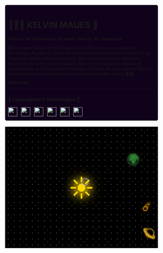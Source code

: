 <div style="background-color:rgb(17, 2, 27); padding: 10px; border-radius: 5px;">


# 👨🏻‍💻 KELVIN MAUES 👾

**`Técnico de Informática`**
**`Cursando Ciência da Computação`**


👾Me chamo Kelvin Costa Maues, tenho 18 anos e sou natural do Amazonas. No ano de 2024 me formei como técnico de informática na Fundação Matias Machline e foi lá que começou minhas primeiras experiencias com a programação. Hoje, estou cursando ciencia da computação na Universidade Paulista e Estagiando na empresa Visteon, onde continuo enriquecendo meus conhecimentos na área👨🏻‍💻.

**`@kelvinmxz`**

---

### 🤖 Linguagens e Tecnologias 🤖

<img 
    align="left" 
    alt="HTML"
    title="HTML" 
    width="30px" 
    style="padding-right: 10px;" 
    src="https://cdn.jsdelivr.net/gh/devicons/devicon@latest/icons/html5/html5-original.svg" 
/>
<img 
    align="left" 
    alt="CSS" 
    title="CSS"
    width="30px" 
    style="padding-right: 10px;" 
    src="https://cdn.jsdelivr.net/gh/devicons/devicon@latest/icons/css3/css3-original.svg" 
/>
<img 
    align="left" 
    alt="JavaScript" 
    title="JavaScript"
    width="30px" 
    style="padding-right: 10px;" 
    src="https://cdn.jsdelivr.net/gh/devicons/devicon@latest/icons/javascript/javascript-original.svg" 
/>

<img 
    align="left" 
    alt="React"
    title="React" 
    width="30px" 
    style="padding-right: 10px;" 
    src="https://cdn.jsdelivr.net/gh/devicons/devicon@latest/icons/react/react-original.svg" 
/>




<img 
    align="left" 
    alt="PHP" 
    title="PHP"
    width="30px" 
    style="padding-right: 10px;" 
    src="https://cdn.jsdelivr.net/gh/devicons/devicon@latest/icons/php/php-original.svg" 
/>


<img 
    align="left" 
    alt="Python" 
    title="Python"
    width="30px" 
    style="padding-right: 10px;" 
    src="https://cdn.jsdelivr.net/gh/devicons/devicon@latest/icons/python/python-original.svg" 
/>

<br/>
<br/>



</div>

<!-- Espaço com Planetas -->
<div style="position: relative; width: 100%; height: 400px; background-color: black; overflow: hidden; margin-top: 20px;">
  <!-- Estrelas -->
  <div style="position: absolute; top: 0; left: 0; width: 100%; height: 100%; background: radial-gradient(circle, rgba(255, 255, 255, 0.5) 1px, transparent 1px), radial-gradient(circle, rgba(255, 255, 255, 0.3) 1px, transparent 1px); background-size: 20px 20px, 40px 40px; animation: move-stars 15s linear infinite;"></div>
  
  <!-- Sol -->
  <div style="position: absolute; top: 50%; left: 50%; transform: translate(-50%, -50%); font-size: 80px; color: #FFD700; text-shadow: 0 0 20px #FFD700, 0 0 40px #FFD700;">☀️</div>

  <!-- Mercúrio -->
  <div style="position: absolute; top: 40%; left: 30%; font-size: 30px; color: #A9A9A9; text-shadow: 0 0 5px #A9A9A9; animation: orbit 10s linear infinite;">🌕</div>

  <!-- Vênus -->
  <div style="position: absolute; top: 60%; left: 70%; font-size: 35px; color: #FFA500; text-shadow: 0 0 5px #FFA500; animation: orbit 12s linear infinite;">☄️</div>

  <!-- Terra -->
  <div style="position: absolute; top: 20%; left: 60%; font-size: 40px; color:rgb(45, 124, 48); text-shadow: 0 0 10px #4CAF50; animation: orbit 15s linear infinite;">🌍</div>

  <!-- Marte -->
  <div style="position: absolute; top: 70%; left: 20%; font-size: 35px; color: #FF4500; text-shadow: 0 0 5px #FF4500; animation: orbit 18s linear infinite;"></div>

  <!-- Júpiter -->
  <div style="position: absolute; top: 30%; left: 10%; font-size: 50px; color: #FF8C00; text-shadow: 0 0 10px #FF8C00; animation: orbit 20s linear infinite;"></div>

  <!-- Saturno -->
  <div style="position: absolute; top: 80%; left: 70%; font-size: 45px; color: #DAA520; text-shadow: 0 0 5px #DAA520; animation: orbit 25s linear infinite;">🪐</div>

  <!-- Urano -->
  <div style="position: absolute; top: 10%; left: 50%; font-size: 40px; color: #00FFFF; text-shadow: 0 0 5px #00FFFF; animation: orbit 30s linear infinite;"></div>

  <!-- Netuno -->
  <div style="position: absolute; top: 90%; left: 10%; font-size: 40px; color: #0000FF; text-shadow: 0 0 5px #0000FF; animation: orbit 35s linear infinite;"></div>
</div>

<style>
  /* Animação das estrelas */
  @keyframes move-stars {
    from {
      background-position: 0 0;
    }
    to {
      background-position: -20px -20px;
    }
  }

  /* Animação orbital dos planetas */
  @keyframes orbit {
    from {
      transform: rotate(0deg) translateX(100px) rotate(0deg);
    }
    to {
      transform: rotate(10deg) translateX(100px) rotate(-360deg);
    }
  }
</style>
